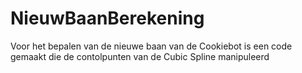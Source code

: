 # NieuwBaanBerekening
Voor het bepalen van de nieuwe baan van de Cookiebot is een code gemaakt die de contolpunten van de Cubic Spline manipuleerd
